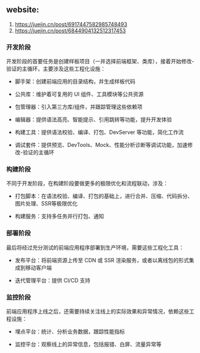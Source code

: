 ## website:
 1. https://juejin.cn/post/6917447582985748493
 2. https://juejin.cn/post/6844904132512317453


### 开发阶段
开发阶段的首要任务是创建样板项目（一并选择前端框架、类库），接着开始修改-验证的主循环，主要涉及这些工程化设施：

- 脚手架：创建前端应用的目录结构，并生成样板代码

- 公共库：维护着可复用的 UI 组件、工具模块等公共资源

- 包管理器：引入第三方库/组件，并跟踪管理这些依赖项

- 编辑器：提供语法高亮、智能提示、引用跳转等功能，提升开发体验

- 构建工具：提供语法校验、编译、打包、DevServer 等功能，简化工作流

- 调试套件：提供预览、DevTools、Mock、性能分析诊断等调试功能，加速修改-验证的主循环


### 构建阶段
不同于开发阶段，在构建阶段要做更多的极限优化和流程联动，涉及：

- 打包脚本：在语法校验、编译、打包的基础上，进行合并、压缩、代码拆分、图片处理、SSR等极限优化

- 构建服务：支持多任务并行打包、通知

### 部署阶段
最后将经过充分测试的前端应用程序部署到生产环境，需要这些工程化工具：

- 发布平台：将前端资源上传至 CDN 或 SSR 渲染服务，或者以离线包的形式集成到移动客户端

- 迭代管理平台：提供 CI/CD 支持

### 监控阶段
前端应用程序上线之后，还需要持续关注线上的实际效果和异常情况，依赖这些工程设施：

- 埋点平台：统计、分析业务数据，跟踪性能指标

- 监控平台：观察线上的异常信息，包括报错、白屏、流量异常等